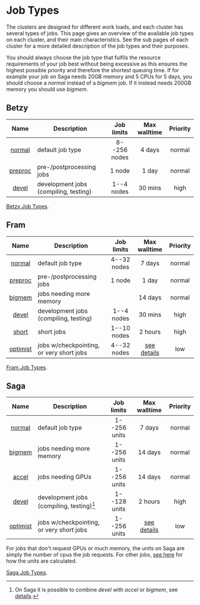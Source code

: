 # Job Types

The clusters are designed for different work loads, and each cluster
has several types of jobs.  This page gives an overview of the
available job types on each cluster, and their main characteristics.
See the sub pages of each cluster for a more detailed description of
the job types and their purposes.

You should always choose the job type that fulfils the resource
requirements of your job best without being excessive as this ensures
the highest possible priority and therefore the shortest queuing time.
If for example your job on Saga needs 20GB memory and 5 CPUs for 5 days,
you should choose a _normal_ instead of a _bigmem_ job.
If it instead needs 200GB memory you should use _bigmem_.

## Betzy

| Name                                            | Description                           | Job limits   | Max walltime                              | Priority |
|:-----------------------------------------------:|---------------------------------------|:------------:|:-----------------------------------------:|:--------:|
| [normal](job_types/betzy_job_types.md#normal)   | default job type                      | 8--256 nodes | 4 days                                    | normal   |
| [preproc](job_types/betzy_job_types.md#preproc) | pre-/postprocessing jobs              | 1 node       | 1 day                                     | normal   |
| [devel](job_types/betzy_job_types.md#devel)     | development jobs (compiling, testing) | 1--4 nodes   | 30 mins                                   | high     |

[Betzy Job Types](job_types/betzy_job_types.md).

## Fram

| Name                                             | Description                              | Job limits  | Max walltime                              | Priority |
|:------------------------------------------------:|------------------------------------------|:-----------:|:-----------------------------------------:|:--------:|
| [normal](job_types/fram_job_types.md#normal)     | default job type                         | 4--32 nodes | 7 days                                    | normal   |
| [preproc](job_types/fram_job_types.md#preproc)   | pre-/postprocessing jobs                 | 1 node      | 1 day                                     | normal   |
| [bigmem](job_types/fram_job_types.md#bigmem)     | jobs needing more memory                 |             | 14 days                                   | normal   |
| [devel](job_types/fram_job_types.md#devel)       | development jobs (compiling, testing)    | 1--4 nodes  | 30 mins                                   | high     |
| [short](job_types/fram_job_types.md#short)       | short jobs                               | 1--10 nodes | 2 hours                                   | high     |
| [optimist](job_types/fram_job_types.md#optimist) | jobs w/checkpointing, or very short jobs | 4--32 nodes | [see details](job_types/fram_job_types.md#optimist) | low      |

[Fram Job Types](job_types/fram_job_types.md).


## Saga

| Name                                             | Description                               | Job limits   | Max walltime                              | Priority |
|:------------------------------------------------:|-------------------------------------------|:------------:|:-----------------------------------------:|:--------:|
| [normal](job_types/saga_job_types.md#normal)     | default job type                          | 1--256 units | 7 days                                    | normal   |
| [bigmem](job_types/saga_job_types.md#bigmem)     | jobs needing more memory                  | 1--256 units | 14 days                                   | normal   |
| [accel](job_types/saga_job_types.md#accel)       | jobs needing GPUs                         | 1--256 units | 14 days                                   | normal   |
| [devel](job_types/saga_job_types.md#devel)       | development jobs (compiling, testing)[^1] | 1--128 units | 2 hours                                   | high     |
| [optimist](job_types/saga_job_types.md#optimist) | jobs w/checkpointing, or very short jobs  | 1--256 units | [see details](job_types/saga_job_types.md#optimist) | low      |

For jobs that don't request GPUs or much memory, the units on Saga are
simply the number of cpus the job requests.  For other jobs, [see
here](projects_accounting.md#accounting) for how the units are calculated.

[Saga Job Types](job_types/saga_job_types.md).

[^1]: On Saga it is possible to combine _devel_ with _accel_ or _bigmem_, see [details](job_types/saga_job_types.md#devel).
